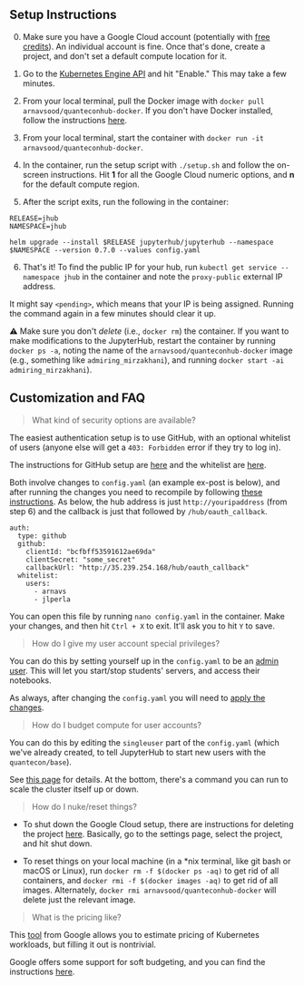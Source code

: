 ## Setup Instructions

0. Make sure you have a Google Cloud account (potentially with [free credits](https://cloud.google.com/free/)). An individual account is fine. Once that's done, create a project, and don't set a default compute location for it.

1. Go to the [Kubernetes Engine API](https://console.cloud.google.com/apis/api/container.googleapis.com/overview) and hit "Enable." This may take a few minutes.

2. From your local terminal, pull the Docker image with `docker pull arnavsood/quanteconhub-docker`. If you don't have Docker installed, follow the instructions [here](https://lectures.quantecon.org/jl/tools_editors.html#Docker).

3. From your local terminal, start the container with `docker run -it arnavsood/quanteconhub-docker`.

4. In the container, run the setup script with `./setup.sh` and follow the on-screen instructions. Hit **1** for all the Google Cloud numeric options, and **n** for the default compute region.

5. After the script exits, run the following in the container:

```
RELEASE=jhub
NAMESPACE=jhub

helm upgrade --install $RELEASE jupyterhub/jupyterhub --namespace $NAMESPACE --version 0.7.0 --values config.yaml
```

6. That's it! To find the public IP for your hub, run `kubectl get service --namespace jhub` in the container and note the `proxy-public` external IP address.

It might say `<pending>`, which means that your IP is being assigned. Running the command again in a few minutes should clear it up.

:warning: Make sure you don't _delete_ (i.e., `docker rm`) the container. If you want to make modifications to the JupyterHub, restart the container by running `docker ps -a`, noting the name of the `arnavsood/quanteconhub-docker` image (e.g., something like `admiring_mirzakhani`), and running `docker start -ai admiring_mirzakhani`).

## Customization and FAQ

> What kind of security options are available?

The easiest authentication setup is to use GitHub, with an optional whitelist of users (anyone else will get a `403: Forbidden` error if they try to log in).

The instructions for GitHub setup are [here](https://zero-to-jupyterhub.readthedocs.io/en/latest/authentication.html) and the whitelist are [here](https://zero-to-jupyterhub.readthedocs.io/en/latest/authentication.html#adding-a-whitelist).

Both involve changes to `config.yaml` (an example ex-post is below), and after running the changes you need to recompile by following [these instructions](https://zero-to-jupyterhub.readthedocs.io/en/latest/extending-jupyterhub.html). As below, the hub address is just `http://youripaddress` (from step 6) and the callback is just that followed by `/hub/oauth_callback`.

```
auth:
  type: github
  github:
    clientId: "bcfbff53591612ae69da"
    clientSecret: "some_secret"
    callbackUrl: "http://35.239.254.168/hub/oauth_callback"
  whitelist:
    users:
      - arnavs
      - jlperla
```

You can open this file by running `nano config.yaml` in the container. Make your changes, and then hit `Ctrl + X` to exit. It'll ask you to hit `Y` to save.

> How do I give my user account special privileges?

You can do this by setting yourself up in the `config.yaml` to be an [admin user](https://zero-to-jupyterhub.readthedocs.io/en/latest/user-management.html#admin-users). This will let you start/stop students' servers, and access their notebooks.

As always, after changing the `config.yaml` you will need to [apply the changes](https://zero-to-jupyterhub.readthedocs.io/en/latest/extending-jupyterhub.html).

> How do I budget compute for user accounts?

You can do this by editing the `singleuser` part of the `config.yaml` (which we've already created, to tell JupyterHub to start new users with the `quantecon/base`).

See [this page](https://zero-to-jupyterhub.readthedocs.io/en/latest/user-resources.html) for details. At the bottom, there's a command you can run to scale the cluster itself up or down. 

> How do I nuke/reset things? 

* To shut down the Google Cloud setup, there are instructions for deleting the project [here](https://cloud.google.com/resource-manager/docs/creating-managing-projects). Basically, go to the settings page, select the project, and hit shut down. 

* To reset things on your local machine (in a \*nix terminal, like git bash or macOS or Linux), run `docker rm -f $(docker ps -aq)` to get rid of all containers, and `docker rmi -f $(docker images -aq)` to get rid of all images. Alternately, `docker rmi arnavsood/quanteconhub-docker` will delete just the relevant image. 

> What is the pricing like?

This [tool](https://cloud.google.com/products/calculator/) from Google allows you to estimate pricing of Kubernetes workloads, but filling it out is nontrivial.  

Google offers some support for soft budgeting, and you can find the instructions [here](https://cloud.google.com/billing/docs/how-to/budgets).
